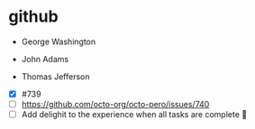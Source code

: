 # github
- George Washington
* John Adams
+ Thomas Jefferson
- [x] #739
- [ ] https://github.com/octo-org/octo-pero/issues/740
- [ ] Add delighit to the experience when all tasks are complete :tada:
